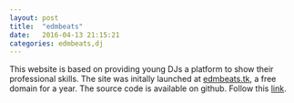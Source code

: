 ```yaml
---
layout: post
title:  "edmbeats"
date:   2016-04-13 21:15:21
categories: edmbeats,dj
---
```

This website is based on providing young DJs a platform to show their professional skills. The site was initally launched at [edmbeats.tk](http://edmbeats.tk), a free domain for a year. The source code is available on github. Follow this [link](https://github.com/nikhilnayak98/edmbeats_app).
